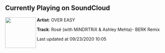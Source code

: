 ## Currently Playing on SoundCloud

[<img align="left" width="100" src="https://i1.sndcdn.com/artworks-iNzpIgHSql2rxxjX-JYoPNw-t50x50.jpg">](https://soundcloud.com/overeasyofficial/rose-mindrtrix-ashley-mehtaberk-remix)

**Artist**: OVER EASY 

**Track**: Rosé (with MiNDRTRiX & Ashley Mehta)- BERK Remix

Last updated at 09/23/2020 10:05
